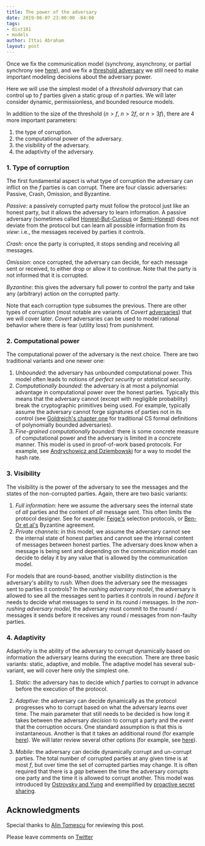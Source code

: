 ```yaml
---
title: The power of the adversary
date: 2019-06-07 23:00:00 -04:00
tags:
- dist101
- models
author: Ittai Abraham
layout: post
---
```


Once we fix the communication model (synchrony, asynchrony, or partial synchrony see [here](/2019-06-01-2019-5-31-models/)), and we fix a [threshold adversary](/2019-06-17-the-threshold-adversary/) we still need to make important modeling decisions about the adversary power.

Here we will use the simplest model of a *threshold adversary* that can control up to $f$ parties given a static group of $n$ parties. We will later consider dynamic, permissionless, and bounded resource models.


In addition to the size of the threshold ($n>f$, $n>2f$, or $n>3f$), there are 4 more important parameters:

1. the type of corruption.
2. the computational power of the adversary.
3. the visibility of the adversary.
4. the adaptivity of the adversary.


### 1. Type of corruption
The first fundamental aspect is what type of corruption the adversary can inflict on the $f$ parties is can corrupt. There are four classic adversaries: Passive, Crash, Omission, and Byzantine.

*Passive*: a passively corrupted party must follow the protocol just like an honest party, but it allows the adversary to learn information. A passive adversary (sometimes called [Honest-But-Curious](https://eprint.iacr.org/2011/136.pdf) or [Semi-Honest](http://www.wisdom.weizmann.ac.il/~oded/foc-vol2.html)) does not deviate from the protocol but can learn all possible information from its _view_: i.e., the messages received by parties it controls.

*Crash*: once the party is corrupted, it stops sending and receiving all messages.

*Omission*: once corrupted, the adversary can decide, for each message sent or received, to either drop or allow it to continue. Note that the party is not informed that it is corrupted.

*Byzantine*: this gives the adversary full power to control the party and take any (arbitrary) action on the corrupted party.

Note that each corruption type subsumes the previous.
There are other types of corruption (most notable are variants of _Covert_ [adversaries](https://eprint.iacr.org/2007/060.pdf)) that we will cover later. *Covert* adversaries can be used to model rational behavior where there is fear (utility loss) from punishment.


### 2. Computational power 
The computational power of the adversary is the next choice. There are two traditional variants and one newer one:
1. *Unbounded*: the adversary has unbounded computational power. This model often leads to notions of *perfect security* or *statistical security*.
2. *Computationally bounded*: the adversary is at most a polynomial advantage in computational power over the honest parties. Typically this means that the adversary cannot (except with negligible probability) break the cryptographic primitives being used. For example, typically assume the adversary cannot forge signatures of parties not in its control (see [Goldreich's chapter one](http://www.wisdom.weizmann.ac.il/~oded/PSBookFrag/part1N.pdf) for traditional CS formal definitions of polynomially bounded adversaries). 
3. *Fine-grained computationally bounded*: there is some concrete measure of computational power and the adversary is limited in a concrete manner. This model is used in proof-of-work based protocols. For example, see [Andrychowicz and Dziembowski](https://www.iacr.org/archive/crypto2015/92160235/92160235.pdf) for a way to model the hash rate.

### 3. Visibility 
The visibility is the power of the adversary to see the messages and the states of the non-corrupted parties. Again, there are two basic variants:

1. *Full information*: here we assume the adversary sees the internal state of _all_ parties and the content of _all_ message sent. This often limits the protocol designer. See for example: [Feige's](www.wisdom.weizmann.ac.il/~feige/Others/leader.ps) selection protocols, or  [Ben-Or et al's](https://people.csail.mit.edu/vinodv/BA.pdf) Byzantine agreement. 
2. *Private channels*: in this model, we assume the adversary cannot see the internal state of honest parties and cannot see the internal content of messages between honest parties. The adversary does know when a message is being sent and depending on the communication model can decide to delay it by any value that is allowed by the communication model.

For models that are round-based, another visibility distinction is the adversary's ability to *rush*. When does the adversary see the messages sent to parties it controls? In the *rushing adversary model*, the adversary is allowed to see all the messages sent to parties it controls in round $i$ *before* it needs to decide what messages to send in its round $i$ messages. In the *non-rushing adversary model*, the adversary must commit to the round $i$ messages it sends before it receives any round $i$ messages from non-faulty parties.

### 4. Adaptivity 
Adaptivity is the ability of the adversary to corrupt dynamically based on information the adversary learns during the execution. There are three basic variants: static, adaptive, and mobile. The adaptive model has several sub-variant, we will cover here only the simplest one.

1. *Static*: the adversary has to decide which $f$ parties to corrupt in advance before the execution of the protocol. 

2. *Adaptive*: the adversary can decide dynamically as the protocol progresses who to corrupt based on what the adversary learns over time. The main parameter that still needs to be decided is how long it takes between the adversary _decision_ to corrupt a party and the _event_ that the corruption occurs. One standard assumption is that this is instantaneous. Another is that it takes an additional round (for example [here](https://web.cs.ucla.edu/~rafail/PUBLIC/05.pdf)). We will later review several other options (for example, see [here](https://users.cs.duke.edu/~kartik/papers/podc2019.pdf)).

3. *Mobile*: the adversary can decide dynamically corrupt and un-corrupt parties.  The total number of corrupted parties at any given time is at most $f$, but over time the set of corrupted parties may change. It is often required that there is a *gap* between the time the adversary corrupts one party and the time it is allowed to corrupt another. This model was introduced by [Ostrovsky and Yung](https://web.cs.ucla.edu/~rafail/PUBLIC/05.pdf) and exemplified by [proactive secret sharing](http://citeseerx.ist.psu.edu/viewdoc/download?doi=10.1.1.40.8922&rep=rep1&type=pdf).

## Acknowledgments

Special thanks to [Alin Tomescu](http://twitter.com/alinush407) for reviewing this post.

Please leave comments on [Twitter](https://twitter.com/ittaia/status/1141481767121170434?s=20)
